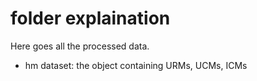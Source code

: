 # folder explaination

Here goes all the processed data.

* hm dataset: the object containing URMs, UCMs, ICMs